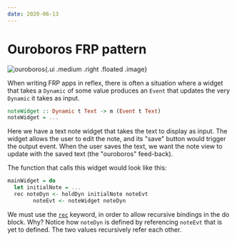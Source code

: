 ```yaml
---
date: 2020-06-13
---
```


# Ouroboros FRP pattern

![ouroboros](https://upload.wikimedia.org/wikipedia/commons/thumb/7/71/Serpiente_alquimica.jpg/440px-Serpiente_alquimica.jpg){.ui .medium .right .floated .image}

When writing FRP apps in reflex, there is often a situation where a widget that takes a `Dynamic` of some value produces an `Event` that updates the very `Dynamic` it takes as input.

```haskell
noteWidget :: Dynamic t Text -> m (Event t Text)
noteWidget = ...
``` 

Here we have a text note widget that takes the text to display as input. The widget allows the user to edit the note, and its "save" button would trigger the output event. When the user saves the text, we want the note view to update with the saved text (the "ouroboros" feed-back).

The function that calls this widget would look like this:

```haskell
mainWidget = do 
  let initialNote = ...
  rec noteDyn <- holdDyn initialNote noteEvt
        noteEvt <- noteWidget noteDyn
```          

We must use the [`rec`](https://wiki.haskell.org/Keywords#rec) keyword, in order to allow recursive bindings in the do block. Why? Notice how `noteDyn` is defined by referencing `noteEvt` that is yet to defined. The two values recursively refer each other.